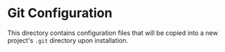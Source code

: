 # Git Configuration

This directory contains configuration files that will be copied into a new
project's `.git` directory upon installation.
